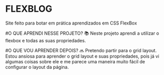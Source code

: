 # FLEXBLOG
 Site feito para botar em prática aprendizados em CSS FlexBox
 
 #O QUE APRENDI NESSE PROJETO? :books:
 Neste projeto aprendi a utilizar o flexbox e todas as suas propriedades.
 
 #O QUE VOU APRENDER DEPOIS? :soon:
 Pretendo partir para o grid layout. Estou ansiosa para aprender o grid layout e suas propriedades, pois já vi algumas coisas sobre ele e me parece uma maneira muito fácil de configurar o layout da página.
